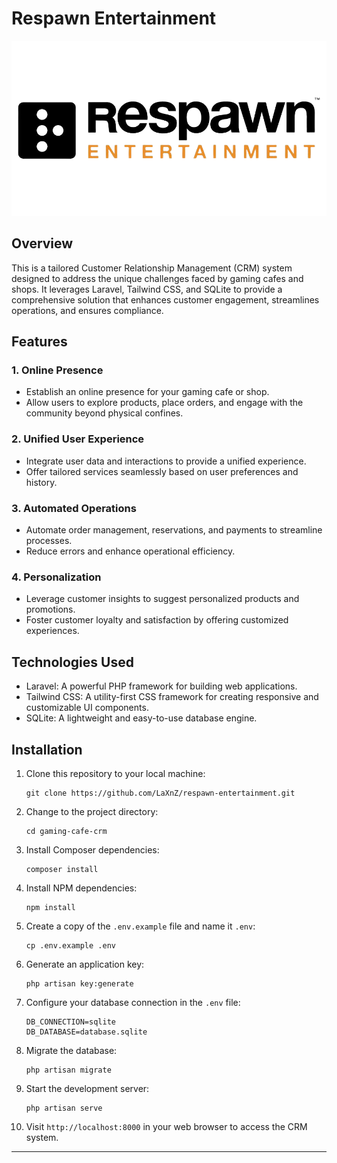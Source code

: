 # Respawn Entertainment

![Respawn Entertainment](public/assets/images/logo.png)

## Overview

This is a tailored Customer Relationship Management (CRM) system designed to address the unique challenges faced by gaming cafes and shops. It leverages Laravel, Tailwind CSS, and SQLite to provide a comprehensive solution that enhances customer engagement, streamlines operations, and ensures compliance.

## Features

### 1. Online Presence

-   Establish an online presence for your gaming cafe or shop.
-   Allow users to explore products, place orders, and engage with the community beyond physical confines.

### 2. Unified User Experience

-   Integrate user data and interactions to provide a unified experience.
-   Offer tailored services seamlessly based on user preferences and history.

### 3. Automated Operations

-   Automate order management, reservations, and payments to streamline processes.
-   Reduce errors and enhance operational efficiency.

### 4. Personalization

-   Leverage customer insights to suggest personalized products and promotions.
-   Foster customer loyalty and satisfaction by offering customized experiences.



## Technologies Used

-   Laravel: A powerful PHP framework for building web applications.
-   Tailwind CSS: A utility-first CSS framework for creating responsive and customizable UI components.
-   SQLite: A lightweight and easy-to-use database engine.

## Installation

1. Clone this repository to your local machine:

    ```shell
    git clone https://github.com/LaXnZ/respawn-entertainment.git
    ```

2. Change to the project directory:

    ```shell
    cd gaming-cafe-crm
    ```

3. Install Composer dependencies:

    ```shell
    composer install
    ```

4. Install NPM dependencies:

    ```shell
    npm install
    ```

5. Create a copy of the `.env.example` file and name it `.env`:

    ```shell
    cp .env.example .env
    ```

6. Generate an application key:

    ```shell
    php artisan key:generate
    ```

7. Configure your database connection in the `.env` file:

    ```shell
    DB_CONNECTION=sqlite
    DB_DATABASE=database.sqlite
    ```

8. Migrate the database:

    ```shell
    php artisan migrate
    ```

9. Start the development server:

    ```shell
    php artisan serve
    ```

10. Visit `http://localhost:8000` in your web browser to access the CRM system.

---


